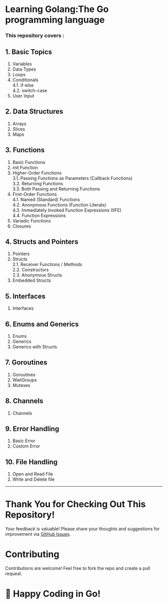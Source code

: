 # Learning Golang:The Go programming language
### This repository covers :

## 1. Basic Topics
1. Variables  
2. Data Types  
3. Loops  
4. Conditionals  
   4.1. if-else  
   4.2. switch-case  
5. User Input  

## 2. Data Structures
1. Arrays  
2. Slices  
3. Maps  

## 3. Functions
1. Basic Functions  
2. init Function  
3. Higher-Order Functions  
   3.1. Passing Functions as Parameters (Callback Functions)  
   3.2. Returning Functions  
   3.3. Both Passing and Returning Functions  
4. First-Order Functions  
   4.1. Named (Standard) Functions  
   4.2. Anonymous Functions (Function Literals)  
   4.3. Immediately Invoked Function Expressions (IIFE)  
   4.4. Function Expressions  
5. Variadic Functions  
6. Closures  

## 4. Structs and Pointers
1. Pointers  
2. Structs  
   2.1. Receiver Functions / Methods  
   2.2. Constructors  
   2.3. Anonymous Structs  
3. Embedded Structs  

## 5. Interfaces
1. Interfaces

## 6. Enums and Generics
1. Enums  
2. Generics  
3. Generics with Structs  

## 7. Goroutines
1. Goroutines  
2. WaitGroups  
3. Mutexes  

## 8. Channels
1. Channels  

## 9. Error Handling
1. Basic Error 
2. Custom Error

## 10. File Handling
1. Open and Read File
2. Write and Delete file   



---
# Thank You for Checking Out This Repository!
Your feedback is valuable! Please share your thoughts and suggestions for improvement via [GitHub Issues](https://github.com/alamgir-ahosain/learn-go/issues).

# Contributing  
Contributions are welcome! Feel free to fork the repo and create a pull request.


# 🚀 Happy Coding in Go!

